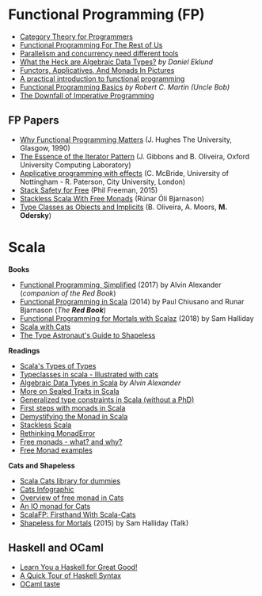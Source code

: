 # Functional Programming (FP)

* [Category Theory for Programmers](https://github.com/hmemcpy/milewski-ctfp-pdf)
* [Functional Programming For The Rest of Us](http://www.defmacro.org/2006/06/19/fp.html)
* [Parallelism and concurrency need different tools](http://yosefk.com/blog/parallelism-and-concurrency-need-different-tools.html)
* [What the Heck are Algebraic Data Types?](https://merrigrove.blogspot.com/2011/12/another-introduction-to-algebraic-data.html) *by Daniel Eklund*
* [Functors, Applicatives, And Monads In Pictures](http://adit.io/posts/2013-04-17-functors,_applicatives,_and_monads_in_pictures.html)
* [A practical introduction to functional programming](https://maryrosecook.com/blog/post/a-practical-introduction-to-functional-programming)
* [Functional Programming Basics](https://pragprog.com/magazines/2013-01/functional-programming-basics) *by Robert C. Martin (Uncle Bob)*
* [The Downfall of Imperative Programming](https://www.fpcomplete.com/blog/2012/04/the-downfall-of-imperative-programming)

## FP Papers

* [Why Functional Programming Matters](https://www.cs.kent.ac.uk/people/staff/dat/miranda/whyfp90.pdf) (J. Hughes
The University, Glasgow, 1990)
* [The Essence of the Iterator Pattern](https://www.cs.ox.ac.uk/jeremy.gibbons/publications/iterator.pdf) (J. Gibbons and B. Oliveira, Oxford University Computing Laboratory)
* [Applicative programming with effects](http://www.staff.city.ac.uk/~ross/papers/Applicative.pdf) (C. McBride, University of Nottingham - R. Paterson, City University, London)
* [Stack Safety for Free](http://functorial.com/stack-safety-for-free/index.pdf) (Phil Freeman, 2015)
* [Stackless Scala With Free Monads](http://blog.higher-order.com/assets/trampolines.pdf) (Rúnar Óli Bjarnason)
* [Type Classes as Objects and Implicits](http://ropas.snu.ac.kr/~bruno/papers/TypeClasses.pdf) (B. Oliveira, A. Moors,
**M. Odersky**)

# Scala

**Books**

* [Functional Programming, Simplified](https://amzn.to/2OCFROS) (2017) by Alvin Alexander (*companion of the Red Book*)
* [Functional Programming in Scala](https://www.manning.com/books/functional-programming-in-scala) (2014) by Paul Chiusano and Runar Bjarnason (*The **Red Book***)
* [Functional Programming for Mortals with Scalaz](https://leanpub.com/fpmortals) (2018) by Sam Halliday 
* [Scala with Cats](https://underscore.io/books/scala-with-cats)
* [The Type Astronaut's Guide to Shapeless](https://underscore.io/books/shapeless-guide)

**Readings**

* [Scala's Types of Types](https://ktoso.github.io/scala-types-of-types)
* [Typeclasses in scala - Illustrated with cats](https://impurepics.com/posts/2018-06-17-typeclasses-in-scala.html)
* [Algebraic Data Types in Scala](https://alvinalexander.com/scala/fp-book/algebraic-data-types-adts-in-scala) *by Alvin Alexander*
* [More on Sealed Traits in Scala](https://underscore.io/blog/posts/2015/06/04/more-on-sealed.html)
* [Generalized type constraints in Scala (without a PhD)](http://blog.bruchez.name/2015/11/generalized-type-constraints-in-scala.html)
* [First steps with monads in Scala](https://darrenjw.wordpress.com/2016/04/15/first-steps-with-monads-in-scala/)
* [Demystifying the Monad in Scala](https://medium.com/@sinisalouc/demystifying-the-monad-in-scala-cc716bb6f534)
* [Stackless Scala](http://www.marcoyuen.com/articles/2016/09/08/stackless-scala-1-the-problem.html)
* [Rethinking MonadError](https://typelevel.org/blog/2018/04/13/rethinking-monaderror.html)
* [Free monads - what? and why?](https://softwaremill.com/free-monads)
* [Free Monad examples](https://github.com/kenbot/free)

**Cats and Shapeless**

* [Scala Cats library for dummies](https://medium.com/@abu_nadhr/scala-cats-library-for-dummies-part-1-8ec47af7a144)
* [Cats Infographic](https://github.com/tpolecat/cats-infographic)
* [Overview of free monad in Cats](https://blog.scalac.io/2016/06/02/overview-of-free-monad-in-cats.html)
* [An IO monad for Cats](https://typelevel.org/blog/2017/05/02/io-monad-for-cats.html)
* [ScalaFP: Firsthand With Scala-Cats](https://www.signifytechnology.com/blog/2018/07/scalafp-firsthand-with-scala-cats-monads-number-1-by-harmeet-singh)
* [Shapeless for Mortals](http://fommil.com/scalax15/) (2015) by Sam Halliday (Talk)


## Haskell and OCaml

* [Learn You a Haskell for Great Good!](http://learnyouahaskell.com/chapters)
* [A Quick Tour of Haskell Syntax](http://prajitr.github.io/quick-haskell-syntax)
* [OCaml taste](https://ocaml.org/learn/taste.html)